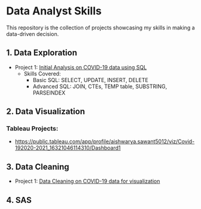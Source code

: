 # Data Analyst Skills
This repository is the collection of projects showcasing my skills in making a data-driven decision.

## 1. Data Exploration
* Project 1: [Initial Analysis on COVID-19 data using SQL]( https://github.com/aishwaryasaw/Projects/blob/5c9f2bd32f32d537c93093b418f0c6f873734e93/COVID%20Data%20Exploration%20-%20SQL.sql)
  * Skills Covered:
    * Basic SQL: SELECT, UPDATE, INSERT, DELETE
    * Advanced SQL: JOIN, CTEs, TEMP table, SUBSTRING, PARSEINDEX

## 2. Data Visualization
### Tableau Projects: 
- https://public.tableau.com/app/profile/aishwarya.sawant5012/viz/Covid-192020-2021_16321046114310/Dashboard1

## 3. Data Cleaning
* Project 1: [Data Cleaning on COVID-19 data for visualization](https://github.com/aishwaryasaw/Projects/blob/d7636afc628ecaba7b74ddbdb54241ead9545907/COVID%20Data%20Cleaning%20-%20SQL.sql)

## 4. SAS 



